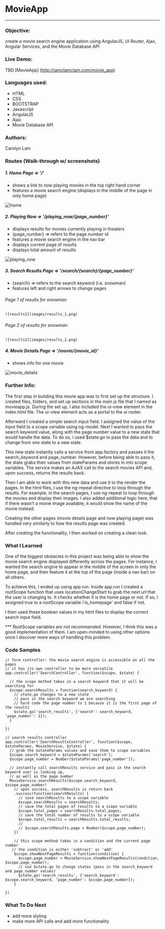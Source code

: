 # MovieApp
---
### Objective:
create a movie search engine application using AngularJS, UI Router, Ajax, Angular Services, and the Movie Database API

### Live Demo:

TBD
[MovieApp] (http://iamclamclam.com/movie_app)

### Languages used:

* HTML
* CSS
* BOOTSTRAP
* Javascript
* AngularJS
* Ajax
* Movie Database API

### Authors:

Carolyn Lam

### Routes (Walk-through w/ screenshots)

#####  1. Home Page => '/'

  * shows a link to now playing movies in the top right hand corner
  * features a movie search engine (displays in the middle of the page in only home page)

  ![home](images/home.png)

#####  2. Playing Now => '/playing_now/{page_number}'

  * displays results for movies currently playing in theaters
  * {page_number} => refers to the page number id
  * features a movie search engine in the nav bar
  * displays current page of results
  * displays total amount of results      

  ![playing_now](images/now_1.png)

#####  3. Search Results Page => '/search/{search}/{page_number}'

  * {search} => refers to the search keyword (i.e. snowman)
  * features left and right arrows to change pages

  ###### Page 1 of results for snowman
    ![results1](images/results_1.png)

  ###### Page 2 of results for snowman
    ![results2](images/results_2.png)

#####  4. Movie Details Page => '/movie/{movie_id}'

  * shows info for one movie

  ![movie_details](images/movie_details.png)

### Further Info:

The first step in building this movie app was to first set up the structure. I created files, folders, and set up sections in the main js file that I named as movieapp.js. During the set up, I also included the ui-view element in the index.html file. The ui-view element acts as a portal to the ui router.

Afterward I created a simple search input field. I assigned the value of the input field to a scope variable using ng-model. Next I wanted to pass the search keyword value, along with the page number value to a new state that would handle the data. To do so, I used $state.go to pass the data and to change from one state to a new state.

This new state instantly calls a service from app.factory and passes it the search_keyword and page_number. However, before being able to pass it, the state grabs their values from stateParams and stores in into scope variables. The service makes an AJAX call to the search movies API and, upon success, returns the results back.

Then I am able to work with this new data and use it to the render the pages. In the html files, I use the ng-repeat directive to loop through the results. For example, in the search pages, I use ng-repeat to loop through the movies and display their images. I also added additional logic here, that if there wasn't a movie image available, it would show the name of the movie instead.

Creating the other pages (movie details page and now playing page) was handled very similarly to how the results page was created.

After creating the functionality, I then worked on creating a clean look.

### What I Learned

One of the biggest obstacles in this project was being able to show the movie search engine displayed differently across the pages. For instance, I wanted the search engine to appear in the middle of the screen in only the home page, and then feature it at the top of the page (inside a nav bar) on all others.

To achieve this, I ended up using app.run. Inside app.run I created a rootScope function that uses locationChangeStart to grab the next url that the user is changing to. It checks whether it is the home page or not. If so, I assigned true to a rootScope variable i'is_homepage' and false if not.

I then used these boolean values in my html files to display the correct search input field.

*** RootScope variables are not recommended. However, I think this was a good implementation of them. I am open-minded to using other options once I discover more ways of handling this problem.

### Code Samples

```
// form controller: the movie search engine is accessible on all the pages
// it has its own controller to be more versatile
app.controller('SearchController', function($scope, $state) {

  // the scope method takes in a search keyword that it will be searching for
  $scope.searchResults = function(search_keyword) {
    // state.go changes to a new state
    // pass in the search keyword we are searching
    // hard code the page number to 1 because it is the first page of the results
    $state.go('search_results', {'search': search_keyword, 'page_number': 1});
  }

})
```

```
// search results controller
app.controller('SearchResultsController', function($scope, $stateParams, MovieService, $state) {
  // grab the $stateParams values and save them to scope variables
  $scope.search_keyword = $stateParams['search'];
  $scope.page_number = Number($stateParams['page_number']);

  // instantly call searchResults service and pass in the search keyword user is looking up,
  // as well as the page number
  MovieService.searchResults($scope.search_keyword, $scope.page_number)
    // upon success, searchResults is return back
    .success(function(searchResults) {
      // save searchResults to a scope variable
      $scope.searchResults = searchResults;
      // save the total pages of results to a scope variable
      $scope.total_pages = searchResults.total_pages;
      // save the total number of results to a scope variable
      $scope.total_results = searchResults.total_results;
      //
      // $scope.searchResults.page = Number($scope.page_number);
    })

    // this scope method takes in a condition and the current page number
   // the condition is either 'subtract' or 'add'
    $scope.showNextPageResults = function(condition) {
      $scope.page_number = MovieService.showNextPageResults(condition, $scope.page_number);
      // use $state.go to change states (pass in the search_keyword and page_number values)
      $state.go('search_results', {'search_keyword': $scope.search_keyword, 'page_number': $scope.page_number});
    }

})
```

### What To Do Next

  * add more styling
  * make more API calls and add more functionality
